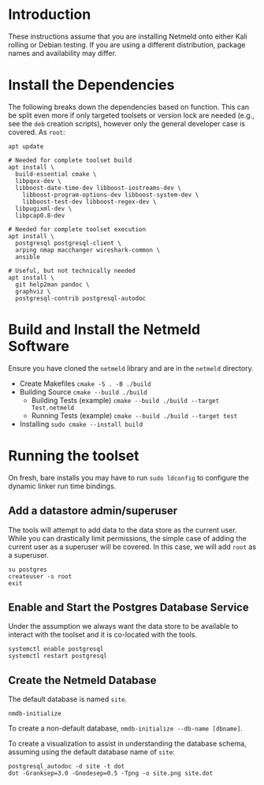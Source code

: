 # Introduction

These instructions assume that you are installing Netmeld onto either Kali
rolling or Debian testing.  If you are using a different distribution, package
names and availability may differ. 

# Install the Dependencies
The following breaks down the dependencies based on function.  This can be
split even more if only targeted toolsets or version lock are needed
(e.g., see the `deb` creation scripts), however only the general developer case
is covered.  As `root`:
```
apt update

# Needed for complete toolset build
apt install \
  build-essential cmake \
  libpqxx-dev \
  libboost-date-time-dev libboost-iostreams-dev \
    libboost-program-options-dev libboost-system-dev \
    libboost-test-dev libboost-regex-dev \
  libpugixml-dev \
  libpcap0.8-dev

# Needed for complete toolset execution
apt install \
  postgresql postgresql-client \
  arping nmap macchanger wireshark-common \
  ansible

# Useful, but not technically needed
apt install \
  git help2man pandoc \
  graphviz \
  postgresql-contrib postgresql-autodoc
```


# Build and Install the Netmeld Software
Ensure you have cloned the `netmeld` library and are in the `netmeld` directory. 

* Create Makefiles
	`cmake -S . -B ./build`
* Building Source
	`cmake --build ./build`
  * Building Tests (example)
	`cmake --build ./build --target Test.netmeld`
  * Running Tests (example)
	`cmake --build ./build --target test`
* Installing
	`sudo cmake --install build`


# Running the toolset
On fresh, bare installs you may have to run `sudo ldconfig` to configure the
dynamic linker run time bindings.


## Add a datastore admin/superuser
The tools will attempt to add data to the data store as the current user.
While you can drastically limit permissions, the simple case of adding the
current user as a superuser will be covered.  In this case, we will add `root`
as a superuser.

```
su postgres
createuser -s root
exit
```


## Enable and Start the Postgres Database Service
Under the assumption we always want the data store to be available to interact
with the toolset and it is co-located with the tools.

```
systemctl enable postgresql
systemctl restart postgresql
```


## Create the Netmeld Database
The default database is named `site`.

```
nmdb-initialize
```

To create a non-default database, `nmdb-initialize --db-name [dbname]`.

To create a visualization to assist in understanding the database schema,
assuming using the default database name of `site`:
```
postgresql_autodoc -d site -t dot
dot -Granksep=3.0 -Gnodesep=0.5 -Tpng -o site.png site.dot
```
